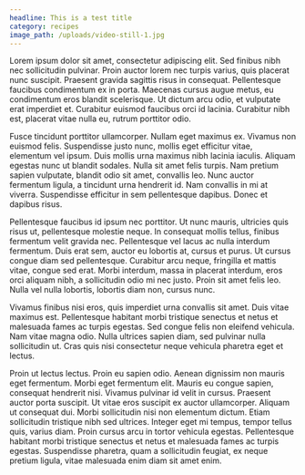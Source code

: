 ```yaml
---
headline: This is a test title
category: recipes
image_path: /uploads/video-still-1.jpg
---
```



Lorem ipsum dolor sit amet, consectetur adipiscing elit. Sed finibus nibh nec sollicitudin pulvinar. Proin auctor lorem nec turpis varius, quis placerat nunc suscipit. Praesent gravida sagittis risus in consequat. Pellentesque faucibus condimentum ex in porta. Maecenas cursus augue metus, eu condimentum eros blandit scelerisque. Ut dictum arcu odio, et vulputate erat imperdiet et. Curabitur euismod faucibus orci id lacinia. Curabitur nibh est, placerat vitae nulla eu, rutrum porttitor odio.

Fusce tincidunt porttitor ullamcorper. Nullam eget maximus ex. Vivamus non euismod felis. Suspendisse justo nunc, mollis eget efficitur vitae, elementum vel ipsum. Duis mollis urna maximus nibh lacinia iaculis. Aliquam egestas nunc ut blandit sodales. Nulla sit amet felis turpis. Nam pretium sapien vulputate, blandit odio sit amet, convallis leo. Nunc auctor fermentum ligula, a tincidunt urna hendrerit id. Nam convallis in mi at viverra. Suspendisse efficitur in sem pellentesque dapibus. Donec et dapibus risus.

Pellentesque faucibus id ipsum nec porttitor. Ut nunc mauris, ultricies quis risus ut, pellentesque molestie neque. In consequat mollis tellus, finibus fermentum velit gravida nec. Pellentesque vel lacus ac nulla interdum fermentum. Duis erat sem, auctor eu lobortis at, cursus et purus. Ut cursus congue diam sed pellentesque. Curabitur arcu neque, fringilla et mattis vitae, congue sed erat. Morbi interdum, massa in placerat interdum, eros orci aliquam nibh, a sollicitudin odio mi nec justo. Proin sit amet felis leo. Nulla vel nulla lobortis, lobortis diam non, cursus nunc.

Vivamus finibus nisi eros, quis imperdiet urna convallis sit amet. Duis vitae maximus est. Pellentesque habitant morbi tristique senectus et netus et malesuada fames ac turpis egestas. Sed congue felis non eleifend vehicula. Nam vitae magna odio. Nulla ultrices sapien diam, sed pulvinar nulla sollicitudin ut. Cras quis nisi consectetur neque vehicula pharetra eget et lectus.

Proin ut lectus lectus. Proin eu sapien odio. Aenean dignissim non mauris eget fermentum. Morbi eget fermentum elit. Mauris eu congue sapien, consequat hendrerit nisi. Vivamus pulvinar id velit in cursus. Praesent auctor porta suscipit. Ut vitae eros suscipit ex auctor ullamcorper. Aliquam ut consequat dui. Morbi sollicitudin nisi non elementum dictum. Etiam sollicitudin tristique nibh sed ultrices. Integer eget mi tempus, tempor tellus quis, varius diam. Proin cursus arcu in tortor vehicula egestas. Pellentesque habitant morbi tristique senectus et netus et malesuada fames ac turpis egestas. Suspendisse pharetra, quam a sollicitudin feugiat, ex neque pretium ligula, vitae malesuada enim diam sit amet enim.